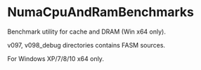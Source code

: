 # NumaCpuAndRamBenchmarks
Benchmark utility for cache and DRAM (Win x64 only).

v097, v098_debug directories contains FASM sources.

For Windows XP/7/8/10 x64 only.








